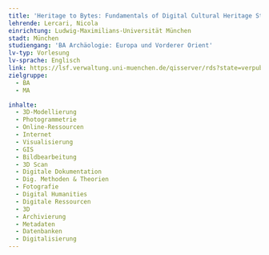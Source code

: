 ```yaml
---
title: 'Heritage to Bytes: Fundamentals of Digital Cultural Heritage Studies'
lehrende: Lercari, Nicola
einrichtung: Ludwig-Maximilians-Universität München
stadt: München
studiengang: 'BA Archäologie: Europa und Vorderer Orient'
lv-typ: Vorlesung
lv-sprache: Englisch
link: https://lsf.verwaltung.uni-muenchen.de/qisserver/rds?state=verpublish&status=init&vmfile=no&publishid=1037309&moduleCall=webInfo&publishConfFile=webInfo&publishSubDir=veranstaltung
zielgruppe:
  - BA
  - MA

inhalte:
  - 3D-Modellierung
  - Photogrammetrie
  - Online-Ressourcen
  - Internet
  - Visualisierung
  - GIS
  - Bildbearbeitung
  - 3D Scan
  - Digitale Dokumentation
  - Dig. Methoden & Theorien
  - Fotografie
  - Digital Humanities
  - Digitale Ressourcen
  - 3D
  - Archivierung
  - Metadaten
  - Datenbanken
  - Digitalisierung
---
```

 
